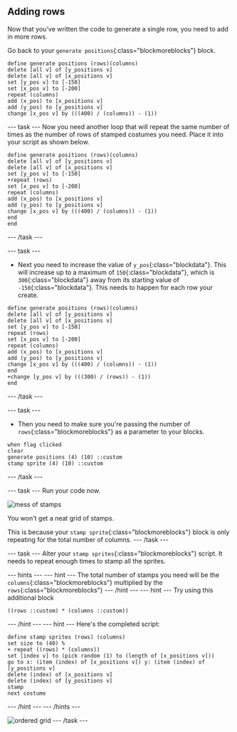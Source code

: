 ## Adding rows

Now that you've written the code to generate a single row, you need to add in more rows.

Go back to your `generate positions`{:class="blockmoreblocks"} block.

```blocks
define generate positions (rows)(columns)
delete [all v] of [y_positions v]
delete [all v] of [x_positions v]
set [y_pos v] to [-150]
set [x_pos v] to [-200]
repeat (columns)
add (x_pos) to [x_positions v]
add (y_pos) to [y_positions v]
change [x_pos v] by (((400) / (columns)) - (1))
```
--- task ---
Now you need another loop that will repeat the same number of times as the number of rows of stamped costumes you need. Place it into your script as shown below.

```blocks
define generate positions (rows)(columns)
delete [all v] of [y_positions v]
delete [all v] of [x_positions v]
set [y_pos v] to [-150]
+repeat (rows)
set [x_pos v] to [-200]
repeat (columns)
add (x_pos) to [x_positions v]
add (y_pos) to [y_positions v]
change [x_pos v] by (((400) / (columns)) - (1))
end
end
```
--- /task ---

--- task ---
- Next you need to increase the value of `y_pos`{:class="blockdata"}. This will increase up to a maximum of `150`{:class="blockdata"}, which is `300`{:class="blockdata"} away from its starting value of `-150`{:class="blockdata"}. This needs to happen for each row your create.

```blocks
define generate positions (rows)(columns)
delete [all v] of [y_positions v]
delete [all v] of [x_positions v]
set [y_pos v] to [-150]
repeat (rows)
set [x_pos v] to [-200]
repeat (columns)
add (x_pos) to [x_positions v]
add (y_pos) to [y_positions v]
change [x_pos v] by (((400) / (columns)) - (1))
end
+change [y_pos v] by (((300) / (rows)) - (1))
end
```
--- /task ---

--- task ---
- Then you need to make sure you're passing the number of `rows`{:class="blockmoreblocks"} as a parameter to your blocks.

```blocks
when flag clicked
clear
generate positions (4) (10) ::custom
stamp sprite (4) (10) ::custom
```
--- /task ---
	
--- task ---
Run your code now.

![mess of stamps](images/mess_stamps.png)
	
You won't get a neat grid of stamps.

This is because your `stamp sprite`{:class="blockmoreblocks"} block is only repeating for the total number of columns.
--- /task ---

--- task ---
Alter your `stamp sprites`{:class="blockmoreblocks"} script. It needs to repeat enough times to stamp all the sprites.

--- hints --- --- hint ---
The total number of stamps you need will be the `columns`{:class="blockmoreblocks"} multiplied by the `rows`{:class="blockmoreblocks"}
--- /hint --- --- hint ---
Try using this additional block
```blocks
((rows ::custom) * (columns ::custom))
```
--- /hint --- --- hint ---
Here's the completed script:
```blocks
define stamp sprites (rows) (columns)
set size to (40) %
+ repeat ((rows) * (columns))
set [index v] to (pick random (1) to (length of [x_positions v]))
go to x: (item (index) of [x_positions v]) y: (item (index) of [y_positions v]
delete (index) of [x_positions v]
delete (index) of [y_positions v]
stamp
next costume
```
--- /hint --- --- /hints ---

![ordered grid](images/nice_grid.png)
--- /task ---
